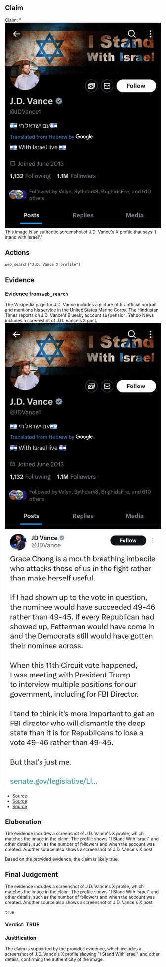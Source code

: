 ## Claim
Claim: "![image 19](media/26.jpg) This image is an authentic screenshot of J.D. Vance's X profile that says 'I stand with Israel'."

## Actions
```
web_search("J.D. Vance X profile")
```

## Evidence
### Evidence from `web_search`
The Wikipedia page for J.D. Vance includes a picture of his official portrait and mentions his service in the United States Marine Corps. The Hindustan Times reports on J.D. Vance's Bluesky account suspension. Yahoo News includes a screenshot of J.D. Vance's X post. ![image 19](media/26.jpg) ![image 1058](media/2025-07-20_10-12-1753006359-449536.jpg)

*   [Source](https://en.wikipedia.org/wiki/JD_Vance)
*   [Source](https://www.hindustantimes.com/world-news/us-news/jd-vance-suspended-from-bluesky-20-minutes-after-joining-x-rival-heres-the-truth-101750285757397.html)
*   [Source](https://www.yahoo.com/news/jd-vance-just-tweeted-then-203148806.html)


## Elaboration
The evidence includes a screenshot of J.D. Vance's X profile, which matches the image in the claim. The profile shows "I Stand With Israel" and other details, such as the number of followers and when the account was created. Another source also shows a screenshot of J.D. Vance's X post.

Based on the provided evidence, the claim is likely true.


## Final Judgement
The evidence includes a screenshot of J.D. Vance's X profile, which matches the image in the claim. The profile shows "I Stand With Israel" and other details, such as the number of followers and when the account was created. Another source also shows a screenshot of J.D. Vance's X post.

`true`

### Verdict: TRUE

### Justification
The claim is supported by the provided evidence, which includes a screenshot of J.D. Vance's X profile showing "I Stand With Israel" and other details, confirming the authenticity of the image.
